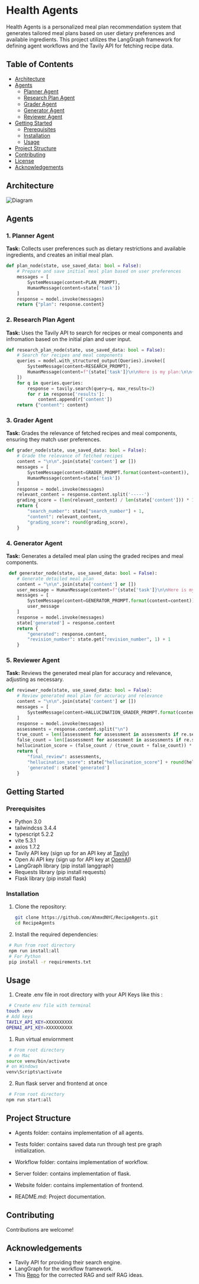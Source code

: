 # Health Agents

Health Agents is a personalized meal plan recommendation system that generates tailored meal plans based on user dietary preferences and available ingredients. This project utilizes the LangGraph framework for defining agent workflows and the Tavily API for fetching recipe data.

## Table of Contents

- [Architecture](#architecture)
- [Agents](#agents)
  - [Planner Agent](#1-planner-agent)
  - [Research Plan Agent](#2-research-plan-agent)
  - [Grader Agent](#3-grader-agent)
  - [Generator Agent](#4-generator-agent)
  - [Reviewer Agent](#5-reviewer-agent)
- [Getting Started](#getting-started)
  - [Prerequisites](#prerequisites)
  - [Installation](#installation)
  - [Usage](#usage)
- [Project Structure](#project-structure)
- [Contributing](#contributing)
- [License](#license)
- [Acknowledgements](#acknowledgements)

## Architecture

![Diagram](./website/public/diagram.png "Diagram")

## Agents

### 1. Planner Agent

**Task:** Collects user preferences such as dietary restrictions and available ingredients, and creates an initial meal plan.

```python
def plan_node(state, use_saved_data: bool = False):
    # Prepare and save initial meal plan based on user preferences
    messages = [
        SystemMessage(content=PLAN_PROMPT),
        HumanMessage(content=state['task'])
    ]
    response = model.invoke(messages)
    return {"plan": response.content}
```

### 2. Research Plan Agent

**Task:** Uses the Tavily API to search for recipes or meal components and infromation based on the initial plan and user input.

```python
def research_plan_node(state, use_saved_data: bool = False):
    # Search for recipes and meal components
    queries = model.with_structured_output(Queries).invoke([
        SystemMessage(content=RESEARCH_PROMPT),
        HumanMessage(content=f"{state['task']}\n\nHere is my plan:\n\n{state['plan']}")
    ])
    for q in queries.queries:
        response = tavily.search(query=q, max_results=2)
        for r in response['results']:
            content.append(r['content'])
    return {"content": content}
```

### 3. Grader Agent

**Task:** Grades the relevance of fetched recipes and meal components, ensuring they match user preferences.

```python
def grader_node(state, use_saved_data: bool = False):
    # Grade the relevance of fetched recipes
    content = "\n\n".join(state['content'] or [])
    messages = [
        SystemMessage(content=GRADER_PROMPT.format(content=content)),
        HumanMessage(content=state['task'])
    ]
    response = model.invoke(messages)
    relevant_content = response.content.split('-----')
    grading_score = (len(relevant_content) / len(state['content'])) * 100 if len(state['content']) > 0 else 0
    return {
        "search_number": state["search_number"] + 1,
        "content": relevant_content,
        "grading_score": round(grading_score),
    }
```

### 4. Generator Agent

**Task:** Generates a detailed meal plan using the graded recipes and meal components.

```python
 def generator_node(state, use_saved_data: bool = False):
    # Generate detailed meal plan
    content = "\n\n".join(state['content'] or [])
    user_message = HumanMessage(content=f"{state['task']}\n\nHere is my plan:\n\n{state['plan']}")
    messages = [
        SystemMessage(content=GENERATOR_PROMPT.format(content=content)),
        user_message
    ]
    response = model.invoke(messages)
    state['generated'] = response.content
    return {
        "generated": response.content,
        "revision_number": state.get("revision_number", 1) + 1
    }
```

### 5. Reviewer Agent

**Task:** Reviews the generated meal plan for accuracy and relevance, adjusting as necessary.

```python
def reviewer_node(state, use_saved_data: bool = False):
    # Review generated meal plan for accuracy and relevance
    content = "\n\n".join(state['content'] or [])
    messages = [
        SystemMessage(content=HALLUCINATION_GRADER_PROMPT.format(content=content, generated=state['generated']))
    ]
    response = model.invoke(messages)
    assessments = response.content.split("\n")
    true_count = len([assessment for assessment in assessments if re.search(r'\btrue\b', assessment, re.IGNORECASE)])
    false_count = len([assessment for assessment in assessments if re.search(r'\bfalse\b', assessment, re.IGNORECASE)])
    hellucination_score = (false_count / (true_count + false_count)) * 100 if (true_count + false_count) > 0 else 0
    return {
        "final_review": assessments,
        "hellucination_score": state["hellucination_score"] + round(hellucination_score),
        'generated': state['generated']
    }
```

## Getting Started

### Prerequisites

- Python 3.0
- tailwindcss 3.4.4
- typescript 5.2.2
- vite 5.3.1
- axios 1.7.2
- Tavily API key (sign up for an API key at [Tavily](https://api.tavily.com))
- Open Ai API key (sign up for API key at [OpenAI](https://openai.com/index/openai-api/))
- LangGraph library (pip install langgraph)
- Requests library (pip install requests)
- Flask library (pip install flask)

### Installation

1. Clone the repository:

   ```sh
   git clone https://github.com/AhmxdNYC/RecipeAgents.git
   cd RecipeAgents
   ```

2. Install the required dependencies:

```sh
 # Run from root directory
 npm run install:all
 # For Python
 pip install -r requirements.txt
```

## Usage

1. Create .env file in root directory with your API Keys like this :

```sh
 # Create env file with terminal
touch .env
# Add keys
TAVILY_API_KEY=XXXXXXXXXX
OPENAI_API_KEY=XXXXXXXXXX
```

1. Run virtual enviornment

```sh
 # From root directory
 # on Mac
source venv/bin/activate
# on Windows
venv\Scripts\activate
```

2. Run flask server and frontend at once

```sh
 # From root directory
npm run start:all
```

## Project Structure

- Agents folder: contains implementation of all agents.

- Tests folder: contains saved data run through test pre graph initialization.

- Workflow folder: contains implementation of workflow.

- Server folder: contains implementation of flask.

- Website folder: contains implementation of frontend.

- README.md: Project documentation.

## Contributing

Contributions are welcome!

## Acknowledgements

- Tavily API for providing their search engine.
- LangGraph for the workflow framework.
- This [Repo](https://github.com/mistralai/cookbook/tree/main/third_party/langchain) for the corrected RAG and self RAG ideas.
